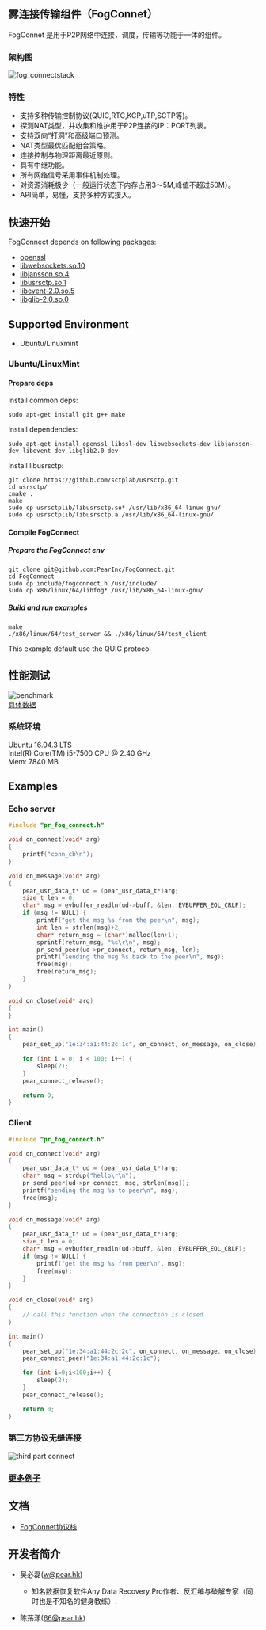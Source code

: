 ## 雾连接传输组件（FogConnet）

FogConnet 是用于P2P网络中连接，调度，传输等功能于一体的组件。

### 架构图
![fog_connectstack](./doc/images/fogconnectstack.png)

### 特性
- 支持多种传输控制协议(QUIC,RTC,KCP,uTP,SCTP等)。
- 探测NAT类型，并收集和维护用于P2P连接的IP：PORT列表。
- 支持双向“打洞”和高级端口预测。
- NAT类型最优匹配组合策略。
- 连接控制与物理距离最近原则。
- 具有中继功能。
- 所有网络信号采用事件机制处理。
- 对资源消耗极少（一般运行状态下内存占用3～5M,峰值不超过50M）。
- API简单，易懂，支持多种方式接入。


## 快速开始
FogConnect depends on following packages:
- [openssl](https://www.cnblogs.com/emanlee/p/6100019.html)
- [libwebsockets.so.10](https://libwebsockets.org/)
- [libjansson.so.4](https://github.com/akheron/jansson)
- [libusrsctp.so.1](https://github.com/sctplab/usrsctp)
- [libevent-2.0.so.5](https://github.com/libevent/libevent)
- [libglib-2.0.so.0](https://github.com/GNOME/glib)


## Supported Environment
- Ubuntu/Linuxmint


### Ubuntu/LinuxMint

#### Prepare deps
Install common deps:

``` shell
sudo apt-get install git g++ make 
```

Install dependencies:

``` shell
sudo apt-get install openssl libssl-dev libwebsockets-dev libjansson-dev libevent-dev libglib2.0-dev 
```

Install libusrsctp:
``` shell
git clone https://github.com/sctplab/usrsctp.git
cd usrsctp/
cmake .
make
sudo cp usrsctplib/libusrsctp.so* /usr/lib/x86_64-linux-gnu/
sudo cp usrsctplib/libusrsctp.a /usr/lib/x86_64-linux-gnu/
```
#### Compile FogConnect
##### Prepare the FogConnect env
``` shell
git clone git@github.com:PearInc/FogConnect.git
cd FogConnect
sudo cp include/fogconnect.h /usr/include/
sudo cp x86/linux/64/libfog* /usr/lib/x86_64-linux-gnu/
```

##### Build and run examples
``` shell
make
./x86/linux/64/test_server && ./x86/linux/64/test_client
```
This example default use the QUIC protocol

## 性能测试

![benchmark](doc/images/P2P建立连接时间.png) \
[具体数据](doc/benchmark.md)


### 系统环境
Ubuntu 16.04.3 LTS \
Intel(R) Core(TM) i5-7500 CPU @ 2.40 GHz \
Mem: 7840 MB
## Examples

### Echo server
```C
#include "pr_fog_connect.h"

void on_connect(void* arg)
{
    printf("conn_cb\n");
}

void on_message(void* arg)
{
    pear_usr_data_t* ud = (pear_usr_data_t*)arg;
    size_t len = 0;
    char* msg = evbuffer_readln(ud->buff, &len, EVBUFFER_EOL_CRLF);
    if (msg != NULL) {
        printf("get the msg %s from the peer\n", msg);
        int len = strlen(msg)+2;
        char* return_msg = (char*)malloc(len+1);
        sprintf(return_msg, "%s\r\n", msg);
        pr_send_peer(ud->pr_connect, return_msg, len);
        printf("sending the msg %s back to the peer\n", msg);
        free(msg);
        free(return_msg);
    }
}

void on_close(void* arg)
{
}

int main()
{
    pear_set_up("1e:34:a1:44:2c:1c", on_connect, on_message, on_close);

    for (int i = 0; i < 100; i++) {
        sleep(2);
    }
    pear_connect_release();

    return 0;
}

```
### Client

```C
#include "pr_fog_connect.h"

void on_connect(void* arg)
{
    pear_usr_data_t* ud = (pear_usr_data_t*)arg;
    char* msg = strdup("hello\r\n");
    pr_send_peer(ud->pr_connect, msg, strlen(msg));
    printf("sending the msg %s to peer\n", msg);
    free(msg);
}

void on_message(void* arg)
{
    pear_usr_data_t* ud = (pear_usr_data_t*)arg;
    size_t len = 0;
    char* msg = evbuffer_readln(ud->buff, &len, EVBUFFER_EOL_CRLF);
    if (msg != NULL) {
        printf("get the msg %s from peer\n", msg);
        free(msg);
    }
}

void on_close(void* arg)
{
    // call this function when the connection is closed
}

int main()
{
    pear_set_up("1e:34:a1:44:2c:2c", on_connect, on_message, on_close);
    pear_connect_peer("1e:34:a1:44:2c:1c");

    for (int i=0;i<100;i++) {
        sleep(2);
    }
    pear_connect_release();

    return 0;
}

```


### 第三方协议无缝连接
![third part connect](doc/images/third_part_connect.png)

### [更多例子](https://github.com/PearInc/FogConnect/tree/master/examples)

## 文档
- [FogConnet协议栈](doc/PTP-Connect协议栈.md)


## 开发者简介
- 吴必磊(w@pear.hk)
    - 知名数据恢复软件Any Data Recovery Pro作者、反汇编与破解专家（同时也是不知名的健身教练）.

- 陈荡漾(66@pear.hk)
    
